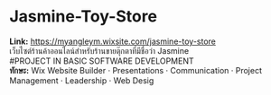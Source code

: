 # Jasmine-Toy-Store
<b>Link:</b> https://myangleym.wixsite.com/jasmine-toy-store <br>
เว็บไซต์ร้านค้าออนไลน์สำหรับร้านขายตุ๊กตาที่มีชื่อว่า Jasmine <br>
#PROJECT IN BASIC SOFTWARE DEVELOPMENT <br>
<b>ทักษะ:</b> Wix Website Builder · Presentations · Communication · Project Management · Leadership · Web Desig

